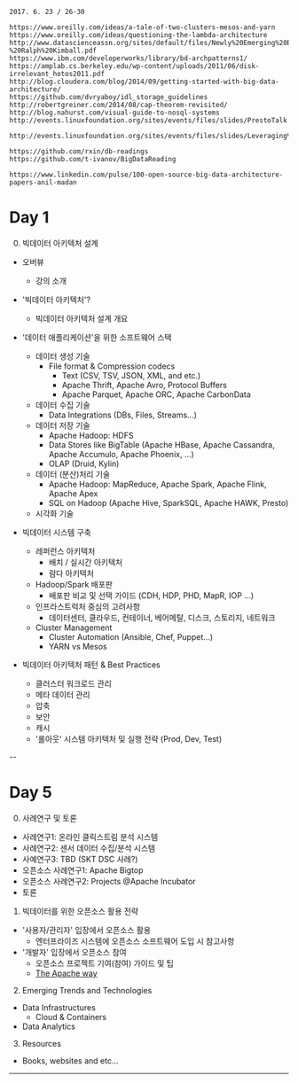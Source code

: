 ```
2017. 6. 23 / 26-30
```
```
https://www.oreilly.com/ideas/a-tale-of-two-clusters-mesos-and-yarn
https://www.oreilly.com/ideas/questioning-the-lambda-architecture
http://www.datascienceassn.org/sites/default/files/Newly%20Emerging%20Best%20Practices%20for%20Big%20Data%20-%20Ralph%20Kimball.pdf
https://www.ibm.com/developerworks/library/bd-archpatterns1/
https://amplab.cs.berkeley.edu/wp-content/uploads/2011/06/disk-irrelevant_hotos2011.pdf
http://blog.cloudera.com/blog/2014/09/getting-started-with-big-data-architecture/
https://github.com/dvryaboy/idl_storage_guidelines
http://robertgreiner.com/2014/08/cap-theorem-revisited/
http://blog.nahurst.com/visual-guide-to-nosql-systems
http://events.linuxfoundation.org/sites/events/files/slides/PrestoTalk.pdf

http://events.linuxfoundation.org/sites/events/files/slides/Leveraging%20Docker%20for%20Hadoop%20Build%20Automation%20and%20Big%20Data%20Stack%20Provisioning.pdf

https://github.com/rxin/db-readings
https://github.com/t-ivanov/BigDataReading

https://www.linkedin.com/pulse/100-open-source-big-data-architecture-papers-anil-madan
```

# Day 1

0. 빅데이터 아키텍처 설계
- 오버뷰
  * 강의 소개

- '빅데이터 아키텍처'?
  * 빅데이터 아키텍처 설계 개요

- '데이터 애플리케이션'을 위한 소프트웨어 스택
  * 데이터 생성 기술
    * File format & Compression codecs 
      * Text (CSV, TSV, JSON, XML, and etc.)
      * Apache Thrift, Apache Avro, Protocol Buffers
      * Apache Parquet, Apache ORC, Apache CarbonData
  * 데이터 수집 기술
    * Data Integrations (DBs, Files, Streams...)
  * 데이터 저장 기술
    * Apache Hadoop: HDFS
    * Data Stores like BigTable (Apache HBase, Apache Cassandra, Apache Accumulo, Apache Phoenix, ...)
    * OLAP (Druid, Kylin)
  * 데이터 (분산)처리 기술
    * Apache Hadoop: MapReduce, Apache Spark, Apache Flink, Apache Apex
    * SQL on Hadoop (Apache Hive, SparkSQL, Apache HAWK, Presto)
  * 시각화 기술

- 빅데이터 시스템 구축
  * 레퍼런스 아키텍처
    * 배치 / 실시간 아키텍처
    * 람다 아키텍처
  * Hadoop/Spark 배포판
    * 배포판 비교 및 선택 가이드 (CDH, HDP, PHD, MapR, IOP ...)
  * 인프라스트럭처 중심의 고려사항 
    * 데이터센터, 클라우드, 컨테이너, 베어메탈, 디스크, 스토리지, 네트워크
  * Cluster Management
    * Cluster Automation (Ansible, Chef, Puppet...)
    * YARN vs Mesos
  
- 빅데이터 아키텍처 패턴 & Best Practices
  * 클러스터 워크로드 관리
  * 메타 데이터 관리
  * 압축
  * 보안
  * 캐시
  * '롤아웃' 시스템 아키텍처 및 실행 전략 (Prod, Dev, Test)

--

# Day 5

0. 사례연구 및 토론
- 사례연구1: 온라인 클릭스트림 분석 시스템
- 사례연구2: 센서 데이터 수집/분석 시스템
- 사예연구3: TBD (SKT DSC 사례?) 
- 오픈소스 사례연구1: Apache Bigtop
- 오픈소스 사례연구2: Projects @Apache Incubator
- 토론

1. 빅데이터를 위한 오픈소스 활용 전략
- '사용자/관리자' 입장에서 오픈소스 활용
  * 엔터프라이즈 시스템에 오픈소스 소프트웨어 도입 시 참고사항
- '개발자' 입장에서 오픈소스 참여
  * 오픈소스 프로젝트 기여(참여) 가이드 및 팁
  * [The Apache way](https://www.apache.org/foundation/how-it-works.html)

2. Emerging Trends and Technologies
- Data Infrastructures
  * Cloud & Containers
- Data Analytics

3. Resources
- Books, websites and etc...


----




